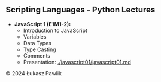 ## Scripting Languages - Python Lectures

* **JavaScript 1 (E1M1-2):**
  * Introduction to JavaScript
  * Variables
  * Data Types
  * Type Casting
  * Comments
  * Presentation: [./javascript01/javascript01.md](https://github.com/lukpaw/javascript-lectures/blob/main/javascript01/javascript01.md)

&copy; 2024 Łukasz Pawlik